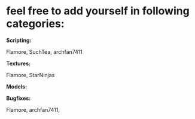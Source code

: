 # feel free to add yourself in following categories:

**Scripting:**

Flamore, SuchTea, archfan7411

**Textures:**

Flamore, StarNinjas

**Models:**

**Bugfixes:**

Flamore, archfan7411,
